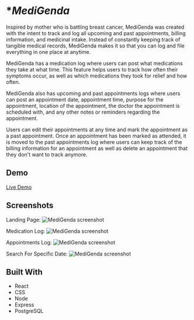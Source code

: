 # **MediGenda*

Inspired by mother who is battling breast cancer, MediGenda was created with the intent to track and log all upcoming and past appointments, billing information, and medicinal intake. Instead of constantly keeping track of tangible medical records, MediGenda makes it so that you can log and file everything in one place at anytime. 

MediGenda has a medication log where users can post what medications they take at what time. This feature helps users to track how often their symptoms occur, as well as which medications they took for relief and how often. 

MediGenda also has upcoming and past appointments logs where users can post an appointment date, appointment time, purpose for the appointment, location of the appointment, the doctor the appointment is scheduled with, and any other notes or reminders regarding the appointment.

 Users can edit their appointments at any time and mark the appointment as a past appointment. Once an appointment has been marked as attended, it is moved to the past appointments log where users can keep track of the billing information for an appointment as well as delete an appointment that they don't want to track anymore. 

## **Demo**

[Live Demo](https://medigenda-app.pratttarin.now.sh/)

## **Screenshots**

Landing Page: 
![MediGenda screenshot](/images/medigendaHome.jpg)

Medication Log:
![MediGenda screenshot](/images/medlog.jpg)

Appointments Log:
![MediGenda screenshot](/images/upcomingAppts.jpg)

Search For Specific Date:
![MediGenda screenshot](/images/searchDate.jpg)

## **Built With**
* React
* CSS
* Node
* Express
* PostgreSQL






